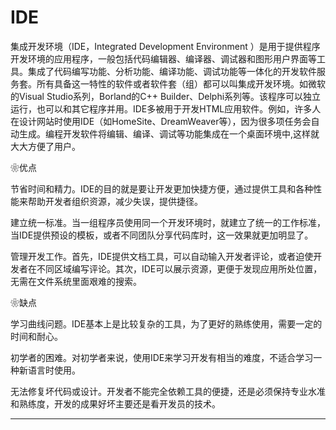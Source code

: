 ﻿
# IDE

集成开发环境（IDE，Integrated Development Environment ）是用于提供程序开发环境的应用程序，一般包括代码编辑器、编译器、调试器和图形用户界面等工具。集成了代码编写功能、分析功能、编译功能、调试功能等一体化的开发软件服务套。所有具备这一特性的软件或者软件套（组）都可以叫集成开发环境。如微软的Visual Studio系列，Borland的C++ Builder、Delphi系列等。该程序可以独立运行，也可以和其它程序并用。IDE多被用于开发HTML应用软件。例如，许多人在设计网站时使用IDE（如HomeSite、DreamWeaver等），因为很多项任务会自动生成。编程开发软件将编辑、编译、调试等功能集成在一个桌面环境中,这样就大大方便了用户。 




❀优点 

节省时间和精力。IDE的目的就是要让开发更加快捷方便，通过提供工具和各种性能来帮助开发者组织资源，减少失误，提供捷径。 

建立统一标准。当一组程序员使用同一个开发环境时，就建立了统一的工作标准，当IDE提供预设的模板，或者不同团队分享代码库时，这一效果就更加明显了。 

管理开发工作。首先，IDE提供文档工具，可以自动输入开发者评论，或者迫使开发者在不同区域编写评论。其次，IDE可以展示资源，更便于发现应用所处位置，无需在文件系统里面艰难的搜索。 




❀缺点 

学习曲线问题。IDE基本上是比较复杂的工具，为了更好的熟练使用，需要一定的时间和耐心。 

初学者的困难。对初学者来说，使用IDE来学习开发有相当的难度，不适合学习一种新语言时使用。 

无法修复坏代码或设计。开发者不能完全依赖工具的便捷，还是必须保持专业水准和熟练度，开发的成果好坏主要还是看开发员的技术。 



------------------------------------------------------------

